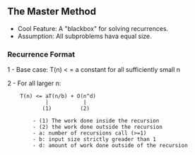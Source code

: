 
## The Master Method

- Cool Feature: A "blackbox" for solving recurrences.
- Assumption: All subproblems hava equal size.

### Recurrence Format
1 - Base case: T(n) < =  a constant for all sufficiently small n

2 - For all larger n:  
```
	T(n) <= aT(n/b) + O(n^d)
 			| 			|
		   (1)         (2)
		
		- (1) The work done inside the recursion 
		- (2) the work done outside the recursion
		- a: number of recursions call (>=1)
		- b: input size strictly greader than 1
		- d: amount of work done outside of the recursion

```

